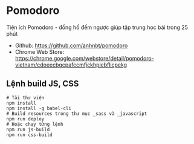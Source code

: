 # Pomodoro
Tiện ích Pomodoro - đồng hồ đếm ngược giúp tập trung học bài trong 25 phút

- Github: https://github.com/anhnbt/pomodoro
- Chrome Web Store: https://chrome.google.com/webstore/detail/pomodoro-vietnam/cdoeecbgcpafccmfjckhpiebflicpekg

## Lệnh build JS, CSS

```shell
# Tải thư viện
npm install
npm install -g babel-cli
# Build resources trong thư mục _sass và _javascript
npm run deploy
# Hoặc chạy từng lệnh
npm run js-build
npm run css-build
```